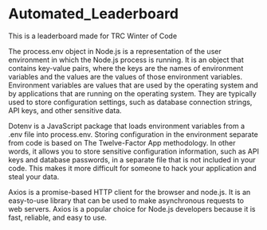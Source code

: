 # Automated_Leaderboard
This is a leaderboard made for TRC Winter of Code 

The process.env object in Node.js is a representation of the user environment in which the Node.js process is running. It is an object that contains key-value pairs, where the keys are the names of environment variables and the values are the values of those environment variables.
Environment variables are values that are used by the operating system and by applications that are running on the operating system. They are typically used to store configuration settings, such as database connection strings, API keys, and other sensitive data.

Dotenv is a JavaScript package that loads environment variables from a .env file into process.env. Storing configuration in the environment separate from code is based on The Twelve-Factor App methodology.
In other words, it allows you to store sensitive configuration information, such as API keys and database passwords, in a separate file that is not included in your code. This makes it more difficult for someone to hack your application and steal your data.

Axios is a promise-based HTTP client for the browser and node.js. It is an easy-to-use library that can be used to make asynchronous requests to web servers. Axios is a popular choice for Node.js developers because it is fast, reliable, and easy to use.
